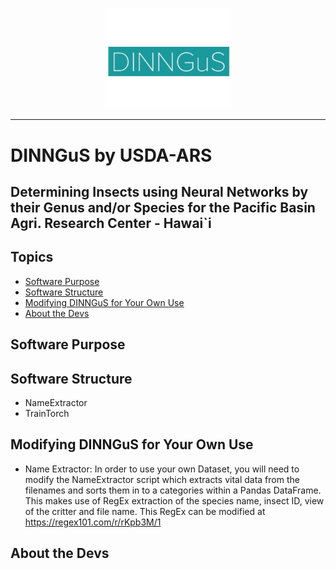 <p align="center"><img width="40%" src="logo.jpg" /></p>

--------------------------------------------------------------------------------

# DINNGuS by USDA-ARS 
## Determining Insects using Neural Networks by their Genus and/or Species for the Pacific Basin Agri. Research Center - Hawai\`i

## Topics
- [Software Purpose](#software-purpose)
- [Software Structure](#software-structure)
- [Modifying DINNGuS for Your Own Use](#modifying-DINNGuS-foe-your-own-use)
- [About the Devs](#about-the-devs)

## Software Purpose


## Software Structure
* NameExtractor
* TrainTorch


## Modifying DINNGuS for Your Own Use
* Name Extractor: In order to use your own Dataset, you will need to modify the NameExtractor script which extracts vital data from the filenames and sorts them in to a categories within a Pandas DataFrame. This makes use of RegEx extraction of the species name, insect ID, view of the critter and file name. This RegEx can be modified at https://regex101.com/r/rKpb3M/1

## About the Devs